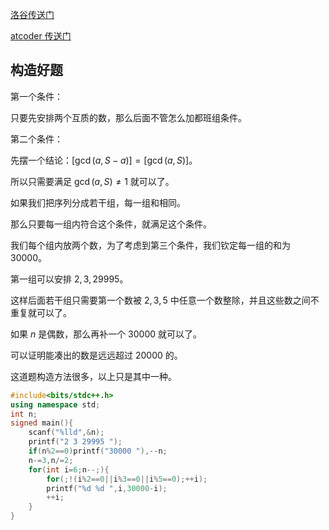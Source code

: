 [洛谷传送门](https://www.luogu.com.cn/problem/AT3947)

[atcoder 传送门](https://atcoder.jp/contests/agc022/tasks/agc022_b)

## 构造好题

第一个条件：

只要先安排两个互质的数，那么后面不管怎么加都班组条件。

第二个条件：

先摆一个结论：$[\gcd(a,S-a)]=[\gcd(a,S)]$。

所以只需要满足 $\gcd(a,S)\not=1$ 就可以了。

如果我们把序列分成若干组，每一组和相同。

那么只要每一组内符合这个条件，就满足这个条件。

我们每个组内放两个数，为了考虑到第三个条件，我们钦定每一组的和为 $30000$。

第一组可以安排 $2,3,29995$。

这样后面若干组只需要第一个数被 $2,3,5$ 中任意一个数整除，并且这些数之间不重复就可以了。

如果 $n$ 是偶数，那么再补一个 $30000$ 就可以了。

可以证明能凑出的数是远远超过 $20000$ 的。

这道题构造方法很多，以上只是其中一种。

```cpp
#include<bits/stdc++.h>
using namespace std;
int n;
signed main(){
	scanf("%lld",&n);
	printf("2 3 29995 ");
	if(n%2==0)printf("30000 "),--n;
	n-=3,n/=2;
	for(int i=6;n--;){
		for(;!(i%2==0||i%3==0||i%5==0);++i);
		printf("%d %d ",i,30000-i);
		++i;
	}
}
```